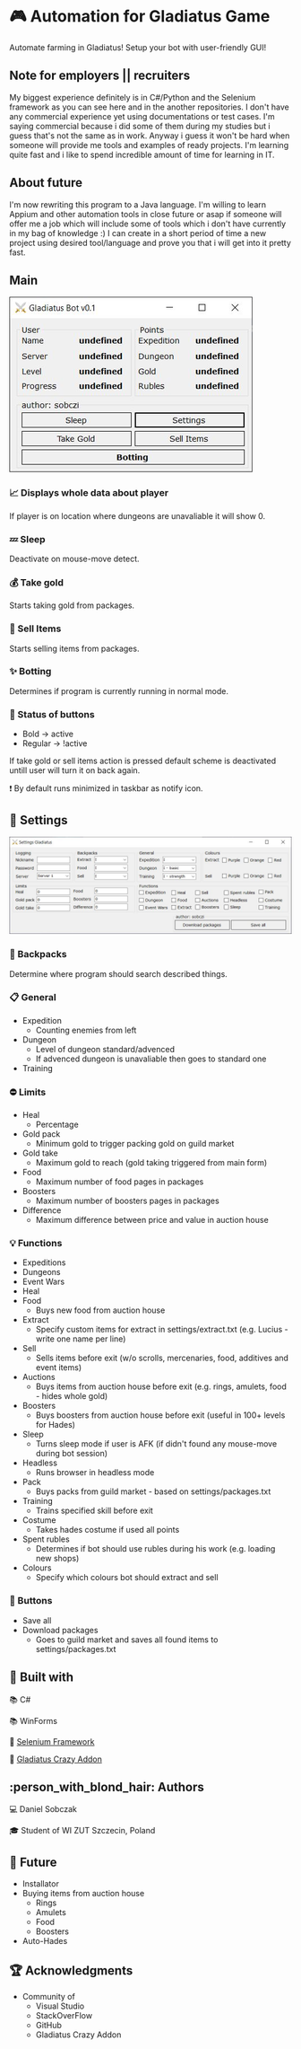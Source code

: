 # :video_game: Automation for Gladiatus Game
Automate farming in Gladiatus! Setup your bot with user-friendly GUI!

## Note for employers || recruiters
My biggest experience definitely is in C#/Python and the Selenium framework as you can see here and in the another repositories.
I don't have any commercial experience yet using documentations or test cases.
I'm saying commercial because i did some of them during my studies but i guess that's not the same as in work.
Anyway i guess it won't be hard when someone will provide me tools and examples of ready projects. 
I'm learning quite fast and i like to spend incredible amount of time for learning in IT.
## About future
I'm now rewriting this program to a Java language.
I'm willing to learn Appium and other automation tools in close future or asap if someone will offer me a job which will include some of tools which i don't have currently in my bag of knowledge :) I can create in a short period of time a new project using desired tool/language and prove you that i will get into it pretty fast. 

## Main
![Screenshot](resources/Gladiatus_main_form.JPG)

### :chart_with_upwards_trend: Displays whole data about player
If player is on location where dungeons are unavaliable it will show 0.
### :zzz: Sleep
Deactivate on mouse-move detect.
### :moneybag: Take gold
Starts taking gold from packages.
### :bank: Sell Items
Starts selling items from packages.
### :sparkles: Botting
Determines if program is currently running in normal mode.
### :radio_button: Status of buttons
* Bold -> active
* Regular -> !active

If take gold or sell items action is pressed default scheme is deactivated untill user will turn it on back again.

:heavy_exclamation_mark: By default runs minimized in taskbar as notify icon.

## :wrench: Settings
![Screenshot](resources/Gladiatus_settings_form.JPG)
### :handbag: Backpacks
Determine where program should search described things.
### :clipboard: General
* Expedition
  * Counting enemies from left
* Dungeon
  * Level of dungeon standard/advenced
  * If advenced dungeon is unavaliable then goes to standard one
* Training 
### :no_entry: Limits
* Heal
  * Percentage
* Gold pack
  * Minimum gold to trigger packing gold on guild market
* Gold take
  * Maximum gold to reach (gold taking triggered from main form)
* Food  
  * Maximum number of food pages in packages
* Boosters
  * Maximum number of boosters pages in packages
* Difference 
  * Maximum difference between price and value in auction house
### :bulb: Functions
* Expeditions
* Dungeons
* Event Wars
* Heal
* Food 
  * Buys new food from auction house
* Extract 
  * Specify custom items for extract in settings/extract.txt (e.g. Lucius - write one name per line)
* Sell 
  * Sells items before exit (w/o scrolls, mercenaries, food, additives and event items)
* Auctions 
  * Buys items from auction house before exit (e.g. rings, amulets, food - hides whole gold)
* Boosters 
  * Buys boosters from auction house before exit (useful in 100+ levels for Hades)
* Sleep 
  * Turns sleep mode if user is AFK (if didn't found any mouse-move during bot session)
* Headless 
  * Runs browser in headless mode
* Pack 
  * Buys packs from guild market - based on settings/packages.txt 
* Training 
  * Trains specified skill before exit
* Costume 
  * Takes hades costume if used all points
* Spent rubles 
  * Determines if bot should use rubles during his work (e.g. loading new shops)
* Colours 
  * Specify which colours bot should extract and sell
  
### :radio_button: Buttons
* Save all
* Download packages 
  * Goes to guild market and saves all found items to settings/packages.txt 

## :hammer: Built with
:books: C#

:books: WinForms

:link: [Selenium Framework](https://github.com/SeleniumHQ/selenium)

:link: [Gladiatus Crazy Addon](https://github.com/DinoDevs/GladiatusCrazyAddon)

## :person_with_blond_hair: Authors
:computer: Daniel Sobczak

:mortar_board: Student of WI ZUT Szczecin, Poland

## :pushpin: Future
* Installator
* Buying items from auction house
  * Rings
  * Amulets
  * Food
  * Boosters
* Auto-Hades

## :trophy: Acknowledgments
* Community of
  * Visual Studio
  * StackOverFlow
  * GitHub
  * Gladiatus Crazy Addon
